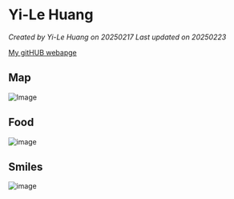 # Yi-Le Huang 


*Created by Yi-Le Huang on 20250217 Last updated on 20250223*

[My gitHUB webapge](https://yile0130.github.io/)


## Map
![Image](https://github.com/user-attachments/assets/5db90c21-806a-41e4-836a-7e74441c3397)

## Food
![image](https://github.com/user-attachments/assets/2abcc82d-6226-43e5-bcdb-9e8bc612b538)


## Smiles 
![image](https://github.com/user-attachments/assets/e51c8a85-edb3-42be-8a7a-813c7658a9c7)
